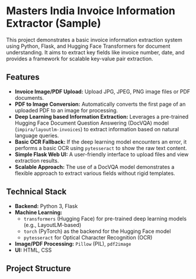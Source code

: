 # Masters India Invoice Information Extractor (Sample)

This project demonstrates a basic invoice information extraction system using Python, Flask, and Hugging Face Transformers for document understanding. It aims to extract key fields like invoice number, date, and provides a framework for scalable key-value pair extraction.

## Features

- **Invoice Image/PDF Upload:** Upload JPG, JPEG, PNG image files or PDF documents.
- **PDF to Image Conversion:** Automatically converts the first page of an uploaded PDF to an image for processing.
- **Deep Learning based Information Extraction:** Leverages a pre-trained Hugging Face Document Question Answering (DocVQA) model (`impira/layoutlm-invoices`) to extract information based on natural language queries.
- **Basic OCR Fallback:** If the deep learning model encounters an error, it performs a basic OCR using `pytesseract` to show the raw text content.
- **Simple Flask Web UI:** A user-friendly interface to upload files and view extraction results.
- **Scalable Approach:** The use of a DocVQA model demonstrates a flexible approach to extract various fields without rigid templates.

## Technical Stack

- **Backend:** Python 3, Flask
- **Machine Learning:**
  - `transformers` (Hugging Face) for pre-trained deep learning models (e.g., LayoutLM-based)
  - `torch` (PyTorch) as the backend for the Hugging Face model
  - `pytesseract` for Optical Character Recognition (OCR)
- **Image/PDF Processing:** `Pillow` (PIL), `pdf2image`
- **UI:** HTML, CSS

## Project Structure
